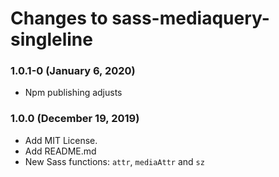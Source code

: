 # Changes to sass-mediaquery-singleline

### 1.0.1-0 (January 6, 2020)

* Npm publishing adjusts

### 1.0.0 (December 19, 2019)

* Add MIT License.
* Add README.md
* New Sass functions: `attr`, `mediaAttr` and `sz`
